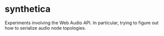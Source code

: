 # synthetica

Experiments involving the Web Audio API.  In particular, trying to figure out how to serialize audio node topologies.
